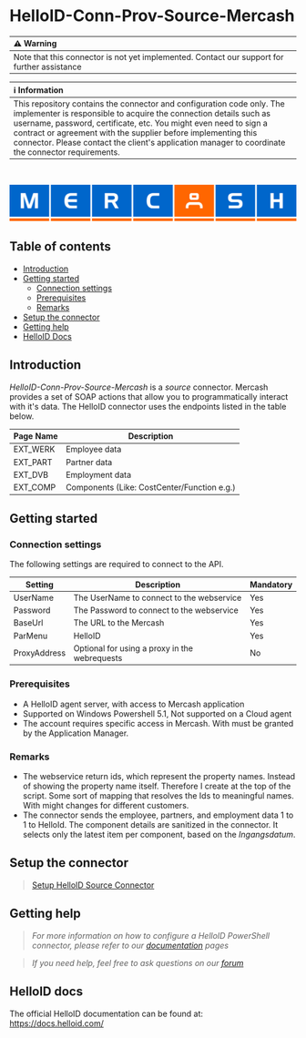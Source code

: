 # HelloID-Conn-Prov-Source-Mercash

| :warning: Warning |
|:---------------------------|
| Note that this connector is not yet implemented. Contact our support for further assistance       |

| :information_source: Information |
|:---------------------------|
| This repository contains the connector and configuration code only. The implementer is responsible to acquire the connection details such as username, password, certificate, etc. You might even need to sign a contract or agreement with the supplier before implementing this connector. Please contact the client's application manager to coordinate the connector requirements.       |

<br />

<p align="center">
  <img src="assets/logo.jpg">
</p>

## Table of contents

- [Introduction](#Introduction)
- [Getting started](#Getting-started)
  + [Connection settings](#Connection-settings)
  + [Prerequisites](#Prerequisites)
  + [Remarks](#Remarks)
- [Setup the connector](@Setup-The-Connector)
- [Getting help](#Getting-help)
- [HelloID Docs](#HelloID-docs)

## Introduction

_HelloID-Conn-Prov-Source-Mercash_ is a _source_ connector. Mercash provides a set of SOAP actions that allow you to programmatically interact with it's data. The HelloID connector uses the endpoints listed in the table below.

| Page Name      | Description
| ------------ | -----------
| EXT_WERK     | Employee data
| EXT_PART     | Partner data
| EXT_DVB      | Employment data
| EXT_COMP     | Components (Like: CostCenter/Function e.g.)

## Getting started



### Connection settings

The following settings are required to connect to the API.

| Setting      | Description                        | Mandatory   |
| ------------ | -----------                        | ----------- |
| UserName     | The UserName to connect to the webservice | Yes         |
| Password     | The Password to connect to the webservice      | Yes         |
| BaseUrl      | The URL to the Mercash      | Yes         |
| ParMenu      | HelloID             | Yes         |
| ProxyAddress | Optional for using a proxy in the webrequests | No         |

### Prerequisites
 - A HelloID agent server, with access to Mercash application
 - Supported on Windows Powershell 5.1, Not supported on a Cloud agent
 - The account requires specific access in Mercash. With must be granted by the Application Manager.


### Remarks
 - The webservice return ids, which represent the property names. Instead of showing the property name itself. Therefore I create at the top of the script. Some sort of mapping that resolves the Ids to meaningful names. With might changes for different customers.
 - The connector sends the employee, partners, and employment data 1 to 1  to HelloId.
   The component details are sanitized in the connector. It selects only the latest item per component, based on the *Ingangsdatum*.

## Setup the connector

>  [Setup HelloID Source Connector](https://docs.helloid.com/hc/en-us/articles/360012557600-Configure-a-custom-PowerShell-source-system)

## Getting help

> _For more information on how to configure a HelloID PowerShell connector, please refer to our [documentation](https://docs.helloid.com/hc/en-us/articles/360012557600-Configure-a-custom-PowerShell-source-system) pages_

> _If you need help, feel free to ask questions on our [forum](https://forum.helloid.com)_

## HelloID docs

The official HelloID documentation can be found at: https://docs.helloid.com/
